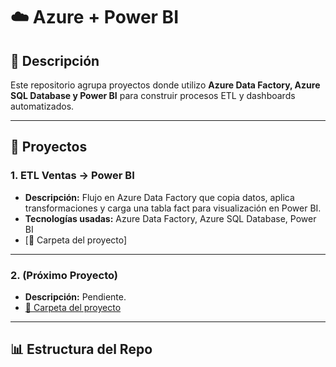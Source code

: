 # ☁️ Azure + Power BI

## 📌 Descripción
Este repositorio agrupa proyectos donde utilizo **Azure Data Factory, Azure SQL Database y Power BI** para construir procesos ETL y dashboards automatizados.  

---

## 📂 Proyectos

### 1. ETL Ventas → Power BI
- **Descripción:** Flujo en Azure Data Factory que copia datos, aplica transformaciones y carga una tabla fact para visualización en Power BI.
- **Tecnologías usadas:** Azure Data Factory, Azure SQL Database, Power BI
- [📁 Carpeta del proyecto] 

---

### 2. (Próximo Proyecto)
- **Descripción:** Pendiente.
- [📁 Carpeta del proyecto](./proyectos/proyecto-nuevo)

---

## 📊 Estructura del Repo

